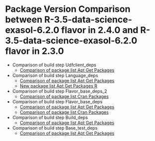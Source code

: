 # Package Version Comparison between R-3.5-data-science-exasol-6.2.0 flavor in 2.4.0 and R-3.5-data-science-exasol-6.2.0 flavor in 2.3.0

- Comparison of build step Udfclient_deps
  - [Comparison of package list Apt Get Packages](udfclient_deps/apt_get_packages_diff.md)
- Comparison of build step Language_deps
  - [Comparison of package list Apt Get Packages](language_deps/apt_get_packages_diff.md)
  - [New package list Apt Get Packages R](language_deps/apt_get_packages_r_diff.md)
- Comparison of build step Flavor_base_deps_2
  - [Comparison of package list Cran Packages](flavor_base_deps_2/cran_packages_diff.md)
- Comparison of build step Flavor_base_deps
  - [Comparison of package list Apt Get Packages](flavor_base_deps/apt_get_packages_diff.md)
  - [Comparison of package list Cran Packages](flavor_base_deps/cran_packages_diff.md)
- Comparison of build step Build_deps
  - [Comparison of package list Apt Get Packages](build_deps/apt_get_packages_diff.md)
- Comparison of build step Base_test_deps
  - [Comparison of package list Apt Get Packages](base_test_deps/apt_get_packages_diff.md)
